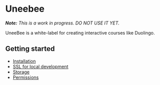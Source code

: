 # Uneebee

_**Note:** This is a work in progress. DO NOT USE IT YET._

UneeBee is a white-label for creating interactive courses like Duolingo.

## Getting started

- [Installation](./guides/introduction/installation.md)
- [SSL for local development](./guides/introduction/ssl.md)
- [Storage](./guides/introduction/storage.md)
- [Permissions](./guides/introduction/permissions.md)
